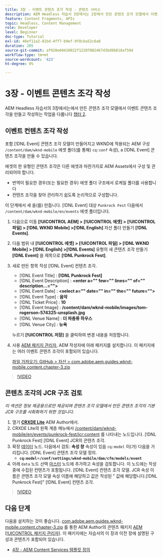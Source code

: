 ```yaml
---
title: 3장 - 이벤트 콘텐츠 조각 작성 - 콘텐츠 서비스
description: AEM Headless 자습서 3장에서는 2장에서 만든 콘텐츠 조각 모델에서 이벤트 콘텐츠 조각을 만들고 작성하는 방법에 대해 설명합니다.
feature: Content Fragments, APIs
topic: Headless, Content Management
role: Developer
level: Beginner
doc-type: Tutorial
exl-id: 46ef11a2-81bd-4ff7-b9ef-9f8cba52c6a8
duration: 205
source-git-commit: af928e60410022f12207082467d3bd9b818af59d
workflow-type: tm+mt
source-wordcount: '423'
ht-degree: 0%

---
```


# 3장 - 이벤트 콘텐츠 조각 작성

AEM Headless 자습서의 3장에서는에서 만든 콘텐츠 조각 모델에서 이벤트 콘텐츠 조각을 만들고 작성하는 작업을 다룹니다 [챕터 2](./chapter-2.md).

## 이벤트 컨텐츠 조각 작성

포함 [!DNL Event] 콘텐츠 조각 모델이 만들어지고 WKND에 적용되는 AEM 구성 `/content/dam/wknd-mobile` 에셋 폴더(를 통해) `cq:conf` 속성), a [!DNL Event] 콘텐츠 조각을 만들 수 있습니다.

에셋의 한 유형인 콘텐츠 조각은 다른 에셋과 마찬가지로 AEM Assets에서 구성 및 관리되어야 합니다.

* 번역이 필요한 경우(또는 필요한 경우) 에셋 폴더 구조에서 로케일 폴더를 사용합니다
* 컨텐츠 조각을 찾아 관리하기 쉽도록 논리적으로 구성합니다.

이 단계에서 새 을(를) 만듭니다. [!DNL Event] 대상 `Punkrock Fest` 다음에서 `/content/dam/wknd-mobile/en/events` 에셋 폴더입니다.

1. 다음으로 이동 **[!UICONTROL AEM] > [!UICONTROL 에셋] > [!UICONTROL 파일] > [!DNL WKND Mobile] >[!DNL English]** 자산 폴더 만들기 **[!DNL Events]**.
1. 다음 범위 내 **[!UICONTROL 에셋] > [!UICONTROL 파일] > [!DNL WKND Mobile] > [!DNL English] >[!DNL Events]** 유형의 새 콘텐츠 조각 만들기 **[!DNL Event]** 을 제목으로 **[!DNL Punkrock Fest]**.
1. 새로 만든 항목 작성 [!DNL Event] 컨텐츠 조각.

   * [!DNL Event Title] : **[!DNL Punkrock Fest]**
   * [!DNL Event Description] : **&lt;enter a=&quot;&quot; few=&quot;&quot; lines=&quot;&quot; of=&quot;&quot; description...=&quot;&quot;>**
   * [!DNL Event Date] : **&lt;select a=&quot;&quot; date=&quot;&quot; in=&quot;&quot; the=&quot;&quot; future=&quot;&quot;>**
   * [!DNL Event Type] : **음악**
   * [!DNL Ticket Price] : **10**
   * [!DNL Event Image] : **/content/dam/wknd-mobile/images/tom-rogerson-574325-unsplash.jpg**
   * [!DNL Venue Name] : **더 파충류 하우스**
   * [!DNL Venue City] : **뉴욕**

   누르기 **[!UICONTROL 저장]** 을 클릭하여 변경 내용을 저장합니다.

1. 사용 [AEM 패키지 관리자](http://localhost:4502/crx/packmgr/index.jsp), AEM 작성자에 아래 패키지를 설치합니다. 이 패키지에는 여러 이벤트 콘텐츠 조각이 포함되어 있습니다.

   [파일 가져오기: GitHub > 자산 > com.adobe.aem.guides.wknd-mobile.content.chapter-3.zip](https://github.com/adobe/aem-guides-wknd-mobile/releases/latest)

>[!VIDEO](https://video.tv.adobe.com/v/28338?quality=12&learn=on)

## 콘텐츠 조각의 JCR 구조 검토

*이 섹션은 정보 제공용으로만 제공되며 콘텐츠 조각 모델에서 만든 콘텐츠 조각의 기본 JCR 구조를 사회화하기 위한 것입니다.*

1. 열기 **[CRXDE Lite](http://localhost:4502/crx/de/index.jsp)** AEM Author에서.
1. CRXDE Lite의 왼쪽 계층 메뉴에서 [/content/dam/wknd-mobile/en/events/punkrock-fest/jcr:content](http://localhost:4502/crx/de/index.jsp#/content/dam/wknd-mobile/en/events/punkrock-fest/jcr:content) 를 나타내는 노드입니다. [!DNL Punkrock Fest] [!DNL Event] JCR의 콘텐츠 조각.
1. 확장 [데이터](http://localhost:4502/crx/de/index.jsp#/content/dam/wknd-mobile/en/events/punkrock-fest/jcr:content/data/master) 노드.
다음에서 검토: **속성 창** 속성이 있음 `cq:model` 이(가) 다음을 가리킵니다. [!DNL Event] 콘텐츠 조각 모델 정의.
   * **`cq:model`**=**`/conf/settings/wknd-mobile/dam/cfm/models/event`**
1. 아래 `data` 노드 선택 [마스터](http://localhost:4502/crx/de/index.jsp#/content/dam/wknd-mobile/en/events/punkrock-fest/jcr:content/data/master) 노드에 추가하고 속성을 검토합니다. 이 노드에는 작성 중에 수집된 컨텐츠가 포함됩니다. [!DNL Event] 컨텐츠 조각 모델. JCR 속성 이름은 콘텐츠 조각 모델 속성 이름에 해당하고 값은 작성된 &quot; 값에 해당합니다.[!DNL Punkrock Fest]&quot; [!DNL Event] 컨텐츠 조각.

>[!VIDEO](https://video.tv.adobe.com/v/28356?quality=12&learn=on)

## 다음 단계

다음을 설치하는 것이 좋습니다. [com.adobe.aem.guides.wknd-mobile.content.chapter-3.zip](https://github.com/adobe/aem-guides-wknd-mobile/releases/latest) 를 통한 AEM Author의 콘텐츠 패키지 [AEM [!UICONTROL 패키지 관리자]](http://localhost:4502/crx/packmgr/index.jsp). 이 패키지에는 자습서의 이 장과 이전 장에 설명된 구성과 콘텐츠가 포함되어 있습니다.

* [4장 - AEM Content Services 템플릿 정의](./chapter-4.md)
